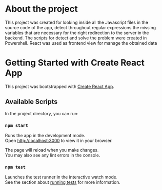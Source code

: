 # About the project

This project was created for looking inside all the Javascript files in the source code of the app, detect throughout regular expressions the missing variables that are necessary for the right redirection to the server in the backend.
The scripts for detect and solve the problem were created in Powershell. React was used as frontend view for manage the obtained data

# Getting Started with Create React App

This project was bootstrapped with [Create React App](https://github.com/facebook/create-react-app).

## Available Scripts

In the project directory, you can run:

### `npm start`

Runs the app in the development mode.\
Open [http://localhost:3000](http://localhost:3000) to view it in your browser.

The page will reload when you make changes.\
You may also see any lint errors in the console.

### `npm test`

Launches the test runner in the interactive watch mode.\
See the section about [running tests](https://facebook.github.io/create-react-app/docs/running-tests) for more information.
